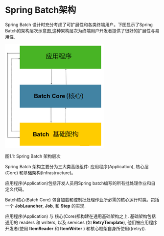 # Spring Batch架构

Spring Batch 设计时充分考虑了可扩展性和各类终端用户。下图显示了Spring Batch的架构层次示意图,这种架构层次为终端用户开发者提供了很好的扩展性与易用性.

![Spring Batch 架构层次](./spring-batch-layers.png)

图1.1: Spring Batch 架构层次

Spring Batch 架构主要分为三大类高级组件: 应用程序(Application), 核心层(Core) 和基础架构(Infrastructure)。

应用程序(Application)包括开发人员用Spring batch编写的所有批处理作业和自定义代码。 

Batch核心(Batch Core) 包含加载和控制批处理作业所必需的核心运行时类。包括一个 **JobLauncher**, **Job**, 和 **Step** 的实现.

应用程序(Application) 与 核心(Core)都构建在通用基础架构之上. 基础架构包括通用的 readers 和 writers, 以及 services (如 **RetryTemplate**), 他们被应用程序开发者(使用 **ItemReader** 和 **ItemWriter** ) 和核心框架自身所使用((retry)).
